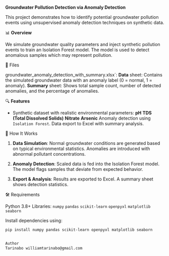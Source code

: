 **Groundwater Pollution Detection via Anomaly Detection**

This project demonstrates how to identify potential groundwater pollution events using unsupervised anomaly detection techniques on synthetic data.

📊 **Overview**

We simulate groundwater quality parameters and inject synthetic pollution events to train an Isolation Forest model. The model is used to detect anomalous samples which may represent pollution.

📁 Files

groundwater_anomaly_detection_with_summary.xlsx`: 
**Data** sheet: Contains the simulated groundwater data with an anomaly label (0 = normal, 1 = anomaly).
**Summary** sheet: Shows total sample count, number of detected anomalies, and the percentage of anomalies.

🔍 **Features**

- Synthetic dataset with realistic environmental parameters:
  **pH**
  **TDS (Total Dissolved Solids)**
  **Nitrate**
  **Arsenic**
  Anomaly detection using `Isolation Forest`.
  Data export to Excel with summary analysis.

🧪 How It Works

1. **Data Simulation**:
   Normal groundwater conditions are generated based on typical environmental statistics.
   Anomalies are introduced with abnormal pollutant concentrations.

2. **Anomaly Detection**:
   Scaled data is fed into the Isolation Forest model.
   The model flags samples that deviate from expected behavior.

3. **Export & Analysis**:
   Results are exported to Excel.
   A summary sheet shows detection statistics.

🛠 Requirements

Python 3.8+
Libraries:
`numpy`
`pandas`
`scikit-learn`
`openpyxl`
`matplotlib`
`seaborn`

Install dependencies using:

```bash
pip install numpy pandas scikit-learn openpyxl matplotlib seaborn


Author
Tarinabo williamtarinabo@gmail.com
